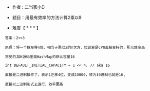 * 作者 : 二当家小D

* 题目：用最有效率的方法计算2乘以8

* 难度【 * * * 】

```
答案：2<<3

原理：将一个数左移n位，相当于乘以2的n次方，位运算是CPU直接支持的，所以效率高

常见的JDK源码里面HashMap的默认容量16

int DEFAULT_INITIAL_CAPACITY = 1 << 4; // aka 16

直接是二进制操作了，表示1左移4位，变成10000，转为10进制也就是16, 

直接以二进制形式去运行，效率更高
```
